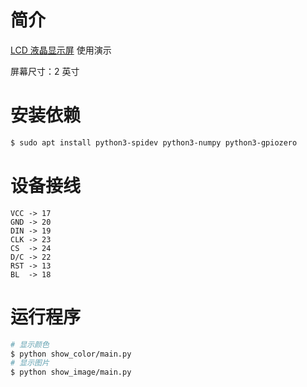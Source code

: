 # 简介

[LCD 液晶显示屏](https://item.taobao.com/item.htm?_u=p2pfas9b6010&id=607500389198&spm=a1z09.2.0.0.7d562e8dHmSdlj&skuId=5222086214082) 使用演示

屏幕尺寸：2 英寸

# 安装依赖

```bash
$ sudo apt install python3-spidev python3-numpy python3-gpiozero
```

# 设备接线

```
VCC -> 17
GND -> 20
DIN -> 19
CLK -> 23
CS  -> 24
D/C -> 22
RST -> 13
BL  -> 18
```

# 运行程序

```bash
# 显示颜色
$ python show_color/main.py
# 显示图片
$ python show_image/main.py
```
